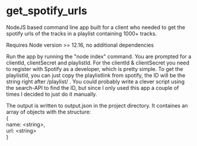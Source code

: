 # get_spotify_urls
NodeJS based command line app built for a client who needed to get the spotify urls of the tracks in a playlist containing 1000+ tracks.

Requires Node version >= 12.16, no additional dependencies

Run the app by running the "node index" command. You are prompted for a clientId, clientSecret and playlistId. For the clientId & clientSecret you need to register with Spotify as a developer, which is pretty simple. To get the playlistId, you can just copy the playlistlink from spotify, the ID will be the string right after /playlist/ . You could probably write a clever script using the search-API to find the ID, but since I only used this app a couple of times I decided to just do it manually. 

The output is written to output.json in the project directory. It containes an array of objects with the structure:
<br>{
  <br>name: \<string\>, 
  <br>url: \<string\>
<br>}


